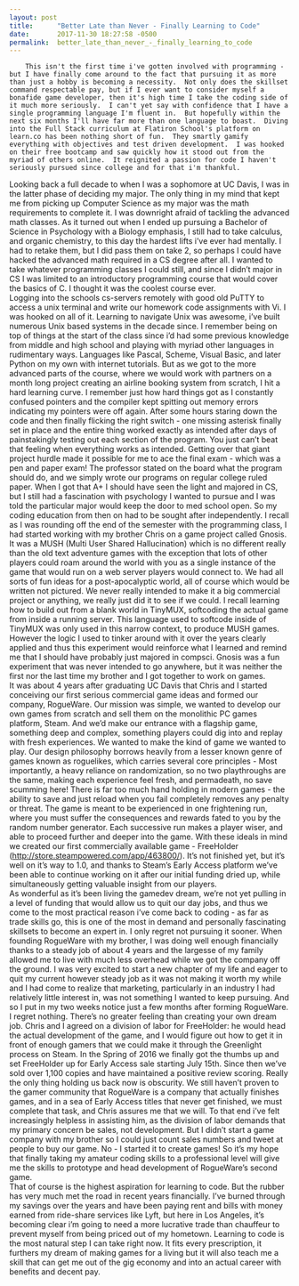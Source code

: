 ```yaml
---
layout: post
title:      "Better Late than Never - Finally Learning to Code"
date:       2017-11-30 18:27:58 -0500
permalink:  better_late_than_never_-_finally_learning_to_code
---
```


        This isn't the first time i've gotten involved with programming - but I have finally come around to the fact that pursuing it as more than just a hobby is becoming a necessity.  Not only does the skillset command respectable pay, but if I ever want to consider myself a bonafide game developer, then it's high time I take the coding side of it much more seriously.  I can't yet say with confidence that I have a single programming language I'm fluent in.  But hopefully within the next six months I'll have far more than one language to boast.  Diving into the Full Stack curriculum at Flatiron School's platform on learn.co has been nothing short of fun.  They smartly gamify everything with objectives and test driven development.  I was hooked on their free bootcamp and saw quickly how it stood out from the myriad of others online.  It reignited a passion for code I haven't seriously pursued since college and for that i'm thankful. 
Looking back a full decade to when I was a sophomore at UC Davis, I was in the latter phase of deciding my major.  The only thing in my mind that kept me from picking up Computer Science as my major was the math requirements to complete it.  I was downright afraid of tackling the advanced math classes.  As it turned out when I ended up pursuing a Bachelor of Science in Psychology with a Biology emphasis, I still had to take calculus, and organic chemistry, to this day the hardest lifts i’ve ever had mentally.  I had to retake them, but I did pass them on take 2, so perhaps I could have hacked the advanced math required in a CS degree after all.  I wanted to take whatever programming classes I could still, and since I didn’t major in CS I was limited to an introductory programming course that would cover the basics of C.  I thought it was the coolest course ever.  
        Logging into the schools cs-servers remotely with good old PuTTY to access a unix terminal and write our homework code assignments with Vi.  I was hooked on all of it.  Learning to navigate Unix was awesome, i’ve built numerous Unix based systems in the decade since.  I remember being on top of things at the start of the class since i’d had some previous knowledge from middle and high school and playing with myriad other languages in rudimentary ways. Languages like Pascal, Scheme, Visual Basic, and later Python on my own with internet tutorials.  But as we got to the more advanced parts of the course, where we would work with partners on a month long project creating an airline booking system from scratch, I hit a hard learning curve.  I remember just how hard things got as I constantly confused pointers and the compiler kept spitting out memory errors indicating my pointers were off again.  After some hours staring down the code and then finally flicking the right switch - one missing asterisk finally set in place and the entire thing worked exactly as intended after days of painstakingly testing out each section of the program.  You just can’t beat that feeling when everything works as intended.
        Getting over that giant project hurdle made it possible for me to ace the final exam - which was a pen and paper exam!  The professor stated on the board what the program should do, and we simply wrote our programs on regular college ruled paper.  When I got that A+ I should have seen the light and majored in CS, but I still had a fascination with psychology I wanted to pursue and I was told the particular major would keep the door to med school open.
So my coding education from then on had to be sought after independently.  I recall as I was rounding off the end of the semester with the programming class, I had started working with my brother Chris on a game project called Gnosis.  It was a MUSH (Multi User Shared Hallucination) which is no different really than the old text adventure games with the exception that lots of other players could roam around the world with you as a single instance of the game that would run on a web server players would connect to.  We had all sorts of fun ideas for a post-apocalyptic world, all of course which would be written not pictured.  We never really intended to make it a big commercial project or anything, we really just did it to see if we could.  I recall learning how to build out from a blank world in TinyMUX, softcoding the actual game from inside a running server. This language used to softcode inside of TinyMUX was only used in this narrow context, to produce MUSH games. However the logic I used to tinker around with it over the years clearly applied and thus this experiment would reinforce what I learned and remind me that I should have probably just majored in compsci.         Gnosis was a fun experiment that was never intended to go anywhere, but it was neither the first nor the last time my brother and I got together to work on games.  
        It was about 4 years after graduating UC Davis that Chris and I started conceiving our first serious commercial game ideas and formed our company, RogueWare.  Our mission was simple, we wanted to develop our own games from scratch and sell them on the monolithic PC games platform, Steam.  And we’d make our entrance with a flagship game, something deep and complex, something players could dig into and replay with fresh experiences.  We wanted to make the kind of game we wanted to play.  Our design philosophy borrows heavily from a lesser known genre of games known as roguelikes, which carries several core principles -  Most importantly, a heavy reliance on randomization, so no two playthroughs are the same, making each experience feel fresh, and permadeath, no save scumming here! There is far too much hand holding in modern games - the ability to save and just reload when you fail completely removes any penalty or threat.  The game is meant to be experienced in one frightening run, where you must suffer the consequences and rewards fated to you by the random number generator.  Each successive run makes a player wiser, and able to proceed further and deeper into the game.  With these ideals in mind we created our first commercially available game - FreeHolder (http://store.steampowered.com/app/463800/).  It’s not finished yet, but it’s well on it’s way to 1.0, and thanks to Steam’s Early Access platform we’ve been able to continue working on it after our initial funding dried up, while simultaneously getting valuable insight from our players.  
        As wonderful as it’s been living the gamedev dream, we’re not yet pulling in a level of funding that would allow us to quit our day jobs, and thus we come to the most practical reason i’ve come back to coding - as far as trade skills go, this is one of the most in demand and personally fascinating skillsets to become an expert in.  I only regret not pursuing it sooner.  When founding RogueWare with my brother, I was doing well enough financially thanks to a steady job of about 4 years and the largesse of my family allowed me to live with much less overhead while we got the company off the ground.  I was very excited to start a new chapter of my life and eager to quit my current however steady job as it was not making it worth my while and I had come to realize that marketing, particularly in an industry I had relatively little interest in, was not something I wanted to keep pursuing.  And so I put in my two weeks notice just a few months after forming RogueWare.  I regret nothing. There’s no greater feeling than creating your own dream job.  Chris and I agreed on a division of labor for FreeHolder: he would head the actual development of the game, and I would figure out how to get it in front of enough gamers that we could make it through the Greenlight process on Steam.  In the Spring of 2016 we finally got the thumbs up and set FreeHolder up for Early Access sale starting July 15th. 
        Since then we’ve sold over 1,100 copies and have maintained a positive review scoring. Really the only thing holding us back now is obscurity.  We still haven’t proven to the gamer community that RogueWare is a company that actually finishes games, and in a sea of Early Access titles that never get finished, we must complete that task, and Chris assures me that we will.  To that end i’ve felt increasingly helpless in assisting him, as the division of labor demands that my primary concern be sales, not development. But I didn’t start a game company with my brother so I could just count sales numbers and tweet at people to buy our game.  No - I started it to create games!  So it’s my hope that finally taking my amateur coding skills to a professional level will give me the skills to prototype and head development of RogueWare’s second game.  
        That of course is the highest aspiration for learning to code.  But the rubber has very much met the road in recent years financially.  I’ve burned through my savings over the years and have been paying rent and bills with money earned from ride-share services like Lyft, but here in Los Angeles, it’s becoming clear i’m going to need a more lucrative trade than chauffeur to prevent myself from being priced out of my hometown.  Learning to code is the most natural step I can take right now.  It fits every prescription, it furthers my dream of making games for a living but it will also teach me a skill that can get me out of the gig economy and into an actual career with benefits and decent pay.  

